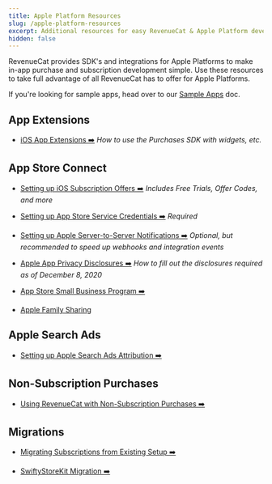 ```yaml
---
title: Apple Platform Resources
slug: /apple-platform-resources
excerpt: Additional resources for easy RevenueCat & Apple Platform development
hidden: false
---
```


RevenueCat provides SDK's and integrations for Apple Platforms to make in-app purchase and subscription development simple. Use these resources to take full advantage of all RevenueCat has to offer for Apple Platforms.

If you're looking for sample apps, head over to our [Sample Apps](/sample-apps) doc.

## App Extensions

- [iOS App Extensions ➡️](/ios-app-extensions)
  _How to use the Purchases SDK with widgets, etc._

## App Store Connect

- [Setting up iOS Subscription Offers ➡️](/ios-subscription-offers)
  _Includes Free Trials, Offer Codes, and more_

- [Setting up App Store Service Credentials ➡️](/itunesconnect-app-specific-shared-secret)
  _Required_

- [Setting up Apple Server-to-Server Notifications ➡️](/apple-server-notifications)
  _Optional, but recommended to speed up webhooks and integration events_

- [Apple App Privacy Disclosures ➡️](/apple-app-privacy)
  _How to fill out the disclosures required as of December 8, 2020_

- [App Store Small Business Program ➡️](/app-store-small-business-program)

- [Apple Family Sharing](/apple-family-sharing)

## Apple Search Ads

- [Setting up Apple Search Ads Attribution ➡️](/apple-search-ads)

## Non-Subscription Purchases

- [Using RevenueCat with Non-Subscription Purchases ➡️](/non-subscriptions)

## Migrations

- [Migrating Subscriptions from Existing Setup ➡️](/migrating-existing-subscriptions)

- [SwiftyStoreKit Migration ➡️](/swiftystorekit)
